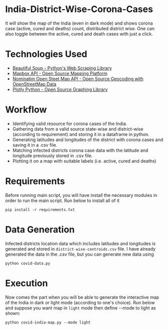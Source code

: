 # India-District-Wise-Corona-Cases
It will show the map of the India (even in dark mode) and shows corona case (active, cured and deaths) count, distributed district wise. One can also toggle between the active, cured and death cases with just a click.

# Technologies Used
* [Beautiful Soup - Python's Web Scraping Library](https://www.crummy.com/software/BeautifulSoup/) <br>
* [Mapbox API - Open Source Mapping Platform](https://docs.mapbox.com/api/maps/) <br>
* [Nominatim Open Steet Map API - Open Source Geocoding with OpenStreetMap Data](https://nominatim.org/release-docs/develop/api/Overview/) <br>
* [Plotly Python - Open Source Graphing Library](https://plotly.com/python/) <br>

# Workflow
* Identifying valid resource for corona cases of the India. <br>
* Gathering data from a valid source state-wise and district-wise (according to requirement) and storing it in a dataframe in python. <br>
* Generating latitudes and longitudes of the district with corona cases and saving it in a .csv file.
* Matching infected districts corona case data with the latitude and longitude previously stored in .csv file.
* Plotting it on a map with suitable labels (i.e. active, cured and deaths)

# Requirements
Before running main script, you will have install the necessary modules in order to run the main script. Run below to install all of it
```
pip install -r requirements.txt
```

# Data Generation
Infected districts location data which includes latitudes and longitudes is generated and stored in ```district-wise-centroids.csv``` file. I have already generated the data in the .csv file, but you can generate new data using
```
python covid-data.py
```

# Execution
Now comes the part when you will be able to generate the interactive map of the India in dark or light mode (according to one's choice).
Run below and suppose you want map in ```light``` mode then define --mode to light as shown:
```
python covid-india-map.py --mode light
```


